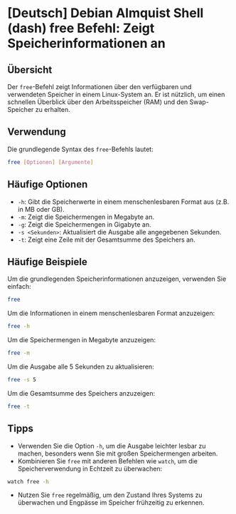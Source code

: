 # [Deutsch] Debian Almquist Shell (dash) free Befehl: Zeigt Speicherinformationen an

## Übersicht
Der `free`-Befehl zeigt Informationen über den verfügbaren und verwendeten Speicher in einem Linux-System an. Er ist nützlich, um einen schnellen Überblick über den Arbeitsspeicher (RAM) und den Swap-Speicher zu erhalten.

## Verwendung
Die grundlegende Syntax des `free`-Befehls lautet:

```bash
free [Optionen] [Argumente]
```

## Häufige Optionen
- `-h`: Gibt die Speicherwerte in einem menschenlesbaren Format aus (z.B. in MB oder GB).
- `-m`: Zeigt die Speichermengen in Megabyte an.
- `-g`: Zeigt die Speichermengen in Gigabyte an.
- `-s <Sekunden>`: Aktualisiert die Ausgabe alle angegebenen Sekunden.
- `-t`: Zeigt eine Zeile mit der Gesamtsumme des Speichers an.

## Häufige Beispiele
Um die grundlegenden Speicherinformationen anzuzeigen, verwenden Sie einfach:

```bash
free
```

Um die Informationen in einem menschenlesbaren Format anzuzeigen:

```bash
free -h
```

Um die Speichermengen in Megabyte anzuzeigen:

```bash
free -m
```

Um die Ausgabe alle 5 Sekunden zu aktualisieren:

```bash
free -s 5
```

Um die Gesamtsumme des Speichers anzuzeigen:

```bash
free -t
```

## Tipps
- Verwenden Sie die Option `-h`, um die Ausgabe leichter lesbar zu machen, besonders wenn Sie mit großen Speichermengen arbeiten.
- Kombinieren Sie `free` mit anderen Befehlen wie `watch`, um die Speicherverwendung in Echtzeit zu überwachen: 

```bash
watch free -h
```

- Nutzen Sie `free` regelmäßig, um den Zustand Ihres Systems zu überwachen und Engpässe im Speicher frühzeitig zu erkennen.